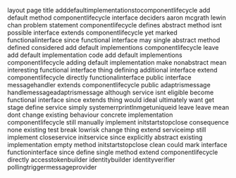 layout page title adddefaultimplementationstocomponentlifecycle add default method componentlifecycle interface deciders aaron mcgrath lewin chan problem statement componentlifecycle defines abstract method isnt possible interface extends componentlifecycle yet marked functionalinterface since functional interface may single abstract method defined considered add default implementions componentlifecycle leave add default implementation code add default implementions componentlifecycle adding default implementation make nonabstract mean interesting functional interface thing defining additional interface extend componentlifecycle directly functionalinterface public interface messagehandler extends componentlifecycle public adaptrismessage handlemessageadaptrismessage although service isnt eligible become functional interface since extends thing would ideal ultimately want get stage define service simply systemerrprintlnmgetuniqueid leave leave mean dont change existing behaviour concrete implementation componentlifecycle still manually implement initstartstopclose consequence none existing test break lowrisk change thing extend serviceimp still implement closeservice initservice since explicitly abstract existing implementation empty method initstartstopclose clean could mark interface functioninterface since define single method extend componentlifecycle directly accesstokenbuilder identitybuilder identityverifier pollingtriggermessageprovider
